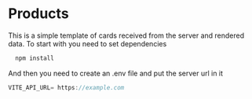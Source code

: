 # Products

This is a simple template of cards received from the server and rendered data. To start with you need to set dependencies

```js
  npm install
```

And then you need to create an .env file and put the server url in it

```js
VITE_API_URL= https://example.com
```
